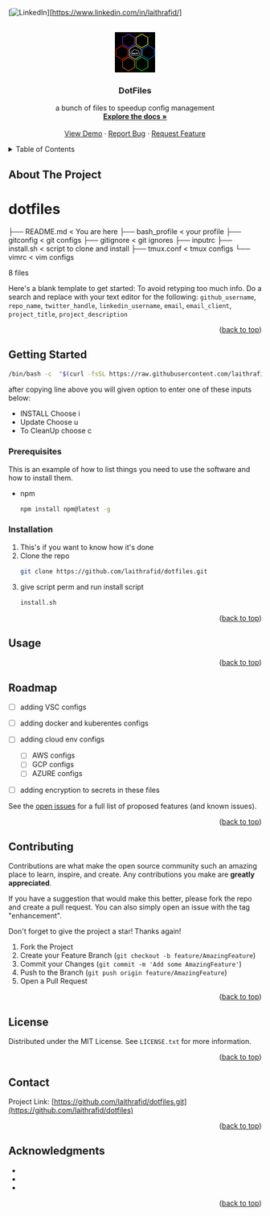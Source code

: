 <div id="top"></div>

[![LinkedIn][linkedin-shield]][https://www.linkedin.com/in/laithrafid/]

<!-- PROJECT LOGO -->
<br />
<div align="center">
  <a href="https://github.com/laithrafid/dotfiles">
    <img src="images/logo.png" alt="Logo" width="80" height="80">
  </a>

<h3 align="center">DotFiles</h3>

  <p align="center">
    a bunch of files to speedup config management
    <br />
    <a href="https://github.com/laithrafid/dotfiles"><strong>Explore the docs »</strong></a>
    <br />
    <br />
    <a href="https://github.com/laithrafid/dotfiles">View Demo</a>
    ·
    <a href="https://github.com/laithrafid/dotfiles/issues">Report Bug</a>
    ·
    <a href="https://github.com/laithrafid/dotfiles/issues">Request Feature</a>
  </p>
</div>



<!-- TABLE OF CONTENTS -->
<details>
  <summary>Table of Contents</summary>
  <ol>
    <li>
      <a href="#about-the-project">About The Project</a>
      <ul>
        <li><a href="#built-with">Built With</a></li>
      </ul>
    </li>
    <li>
      <a href="#getting-started">Getting Started</a>
      <ul>
        <li><a href="#prerequisites">Prerequisites</a></li>
        <li><a href="#installation">Installation</a></li>
      </ul>
    </li>
    <li><a href="#usage">Usage</a></li>
    <li><a href="#roadmap">Roadmap</a></li>
    <li><a href="#contributing">Contributing</a></li>
    <li><a href="#license">License</a></li>
    <li><a href="#contact">Contact</a></li>
    <li><a href="#acknowledgments">Acknowledgments</a></li>
  </ol>
</details>



<!-- ABOUT THE PROJECT -->
## About The Project

# dotfiles 
├── README.md < You are here
├── bash_profile < your profile
├── gitconfig < git configs
├── gitignore < git ignores
├── inputrc
├── install.sh < script to clone and install
├── tmux.conf < tmux configs
└── vimrc < vim configs

8 files

Here's a blank template to get started: To avoid retyping too much info. Do a search and replace with your text editor for the following: `github_username`, `repo_name`, `twitter_handle`, `linkedin_username`, `email`, `email_client`, `project_title`, `project_description`

<p align="right">(<a href="#top">back to top</a>)</p>



<!-- GETTING STARTED -->
## Getting Started

```bash
/bin/bash -c  "$(curl -fsSL https://raw.githubusercontent.com/laithrafid/dotfiles/main/install.sh)"
```
after copying line above you will given option to enter one of these inputs below:
* INSTALL Choose  i
* Update Choose u
* To CleanUp choose c


### Prerequisites

This is an example of how to list things you need to use the software and how to install them.
* npm
  ```sh
  npm install npm@latest -g
  ```

### Installation

1. This's if you want to know how it's done
2. Clone the repo
   ```sh
   git clone https://github.com/laithrafid/dotfiles.git
   ```
3. give script perm and run install script
   ```sh
   install.sh
   ```

<p align="right">(<a href="#top">back to top</a>)</p>



<!-- USAGE EXAMPLES -->
## Usage



<p align="right">(<a href="#top">back to top</a>)</p>



<!-- ROADMAP -->
## Roadmap

- [ ] adding VSC configs
- [ ] adding docker and kuberentes configs
- [ ] adding cloud env configs
    - [ ] AWS configs
    - [ ] GCP configs
    - [ ] AZURE configs
- [ ] adding encryption to secrets in these files


See the [open issues](https://github.com/laithrafid/dotfiles/issues) for a full list of proposed features (and known issues).

<p align="right">(<a href="#top">back to top</a>)</p>



<!-- CONTRIBUTING -->
## Contributing

Contributions are what make the open source community such an amazing place to learn, inspire, and create. Any contributions you make are **greatly appreciated**.

If you have a suggestion that would make this better, please fork the repo and create a pull request. You can also simply open an issue with the tag "enhancement".

Don't forget to give the project a star! Thanks again!

1. Fork the Project
2. Create your Feature Branch (`git checkout -b feature/AmazingFeature`)
3. Commit your Changes (`git commit -m 'Add some AmazingFeature'`)
4. Push to the Branch (`git push origin feature/AmazingFeature`)
5. Open a Pull Request

<p align="right">(<a href="#top">back to top</a>)</p>



<!-- LICENSE -->
## License

Distributed under the MIT License. See `LICENSE.txt` for more information.

<p align="right">(<a href="#top">back to top</a>)</p>



<!-- CONTACT -->
## Contact


Project Link: [https://github.com/laithrafid/dotfiles.git](https://github.com/laithrafid/dotfiles)

<p align="right">(<a href="#top">back to top</a>)</p>



<!-- ACKNOWLEDGMENTS -->
## Acknowledgments

* []()
* []()
* []()

<p align="right">(<a href="#top">back to top</a>)</p>



<!-- MARKDOWN LINKS & IMAGES -->
<!-- https://www.markdownguide.org/basic-syntax/#reference-style-links -->
[contributors-shield]: https://img.shields.io/github/contributors/github_username/repo_name.svg?style=for-the-badge
[contributors-url]: https://github.com/laithrafid/dotfiles/graphs/contributors
[forks-shield]: https://img.shields.io/github/forks/github_username/repo_name.svg?style=for-the-badge
[forks-url]: https://github.com/laithrafid/dotfiles/network/members
[stars-shield]: https://img.shields.io/github/stars/github_username/repo_name.svg?style=for-the-badge
[stars-url]: https://github.com/laithrafid/dotfiles/stargazers
[issues-shield]: https://img.shields.io/github/issues/github_username/repo_name.svg?style=for-the-badge
[issues-url]: https://github.com/laithrafid/dotfiles/issues
[license-shield]: https://img.shields.io/github/license/github_username/repo_name.svg?style=for-the-badge
[license-url]: https://github.com/laithrafid/dotfiles/blob/main/LICENSE.txt
[linkedin-shield]: https://img.shields.io/badge/-LinkedIn-black.svg?style=for-the-badge&logo=linkedin&colorB=555
[linkedin-url]: https://linkedin.com/in/laithrafid/
[product-screenshot]: images/screenshot.png



